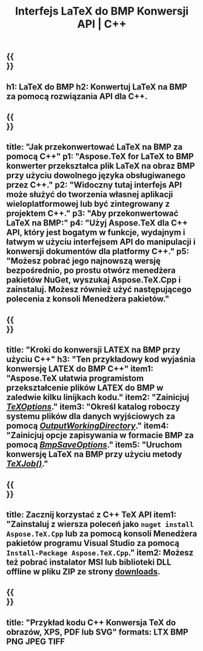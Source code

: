﻿---
translation: true
template: /_templates/_conversion-child-cpp.md
title: Interfejs LaTeX do BMP Konwersji API | C++
description: Funkcjonalność konwersji LaTeX na BMP. Zintegruj tę lokalną bibliotekę C++ ze swoim projektem lub użyj aplikacji wieloplatformowych, aby przekonwertować LaTeX na BMP.
keywords: latex do bmp api cpp, latex2bmp integracja c++
url: /cpp/conversion/latex-to-bmp/
family: tex
platformtag: cpp
feature: conversion
informat: LATEX
outformat: BMP
otherformats: PNG JPEG TIFF PDF SVG XPS
---

{{<section banner>}}
---
h1: LaTeX do BMP
h2: Konwertuj LaTeX na BMP za pomocą rozwiązania API dla C++.
---

{{<section overview>}}
---
title: "Jak przekonwertować LaTeX na BMP za pomocą C++"
p1: "Aspose.TeX for LaTeX to BMP konwerter przekształca plik LaTeX na obraz BMP przy użyciu dowolnego języka obsługiwanego przez C++."
p2: "Widoczny tutaj interfejs API może służyć do tworzenia własnej aplikacji wieloplatformowej lub być zintegrowany z projektem C++."
p3: "Aby przekonwertować LaTeX na BMP:"
p4: "Użyj Aspose.TeX dla C++ API, który jest bogatym w funkcje, wydajnym i łatwym w użyciu interfejsem API do manipulacji i konwersji dokumentów dla platformy C++."
p5: "Możesz pobrać jego najnowszą wersję bezpośrednio, po prostu otwórz menedżera pakietów NuGet, wyszukaj Aspose.TeX.Cpp i zainstaluj. Możesz również użyć następującego polecenia z konsoli Menedżera pakietów."
---

{{<section feature1>}}
---
title: "Kroki do konwersji LATEX na BMP przy użyciu C++"
h3: "Ten przykładowy kod wyjaśnia konwersję LATEX do BMP C++"
item1: "Aspose.TeX ułatwia programistom przekształcenie plików LATEX do BMP w zaledwie kilku linijkach kodu."
item2: "Zainicjuj [*TeXOptions*](https://reference.aspose.com/tex/cpp/class/aspose.te_x.te_x_options)."
item3: "Określ katalog roboczy systemu plików dla danych wyjściowych za pomocą [*OutputWorkingDirectory*](https://reference.aspose.com/tex/cpp/class/aspose.te_x.te_x_options#aa4f4ea6dab7db5ba1b40800495f16f63)."
item4: "Zainicjuj opcje zapisywania w formacie BMP za pomocą [*BmpSaveOptions*](https://reference.aspose.com/tex/cpp/class/aspose.te_x.presentation.image.bmp_save_options)."
item5: "Uruchom konwersję LaTeX na BMP przy użyciu metody [*TeXJob()*](https://reference.aspose.com/tex/cpp/class/aspose.te_x.te_x_job)."
---

{{<section feature2>}}
---
title: Zacznij korzystać z C++ TeX API
item1: "Zainstaluj z wiersza poleceń jako ```nuget install Aspose.TeX.Cpp``` lub za pomocą konsoli Menedżera pakietów programu Visual Studio za pomocą ```Install-Package Aspose.TeX.Cpp```."
item2: Możesz też pobrać instalator MSI lub biblioteki DLL offline w pliku ZIP ze strony [downloads](https://releases.aspose.com/tex/cpp).
---

{{<section widget>}}
---
title: "Przykład kodu C++ Konwersja TeX do obrazów, XPS, PDF lub SVG"
formats: LTX BMP PNG JPEG TIFF
---



